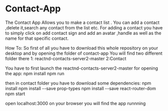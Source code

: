 # Contact-App

The Contact App Allows you to make a contact list .
You can add a contact ,delete it,search any contact from the list etc.
For adding a contact you have to simply click on add contact sign and add an avatar ,handle as well as the name  for that specific contact.

How To:
So first of all you have to download this whole repository on your desktop and by opening the folder of contact-app You will find two different folder there
1: reactnd-contacts-server2-master
2:Contact

You have to first launch the reactnd-contacts-server2-master for opening the app:
npm install 
npm run

then in contact folder you have to download some dependencies:
npm install
npm install --save prop-types
npm install --save react-router-dom
npm start

open localhost:3000
on your browser you will find the app runnning
